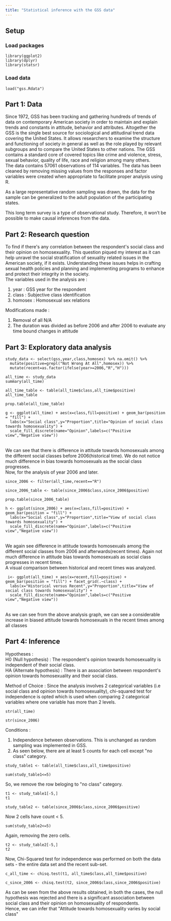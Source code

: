 ```yaml
---
title: "Statistical inference with the GSS data"
---
```


## Setup

### Load packages

```{r load-packages, message = FALSE}
library(ggplot2)
library(dplyr)
library(statsr)
```

### Load data

```{r load-data}
load("gss.Rdata")
```

## Part 1: Data

Since 1972, GSS has been tracking and gathering hundreds of trends of data on contemporary American society in order to maintain and explain trends and constants in attitude, behavior and attributes. Altogether the GSS is the single best source for sociological and attitudinal trend data covering the United States.  It allows researchers to examine the structure and functioning of society in general as well as the role played by relevant subgroups and to compare the United States to other nations. The GSS contains a standard core of covered topics like crime and violence, stress, sexual behavior, quality of life, race and religion among many others.<br>
The data contains 57061 observations of 114 variables. The data has been cleaned by removing missing values from the responses and factor variables were created when appropriate to facilitate proper analysis using R.<br>

As a large representative random sampling was drawn, the data for the sample can be generalized to the adult population of the participating states.<br>

This long term survey is a type of observational study. Therefore, it won’t be possible to make causal inferences from the data.<br>

## Part 2: Research question

To find if there's any correlation between the respondent's social class and their opinion on homosexuality. This question piqued my interest as it can help unravel the social stratification of sexuality related issues in the American society, if it exists. Understanding these issues helps in crafting sexual health policies and planning and implementing programs to enhance and protect their integrity in the society. <br>
The variables used in the analysis are : <br> 
1. year : GSS year for the respondent<br>
2. class : Subjective class identification <br>
3. homosex : Homosexual sex relations<br>

Modifications made : <br>
1. Removal of all N/A<br>
2. The duration was divided as before 2006 and after 2006 to evaluate any time bound changes in attitude

## Part 3: Exploratory data analysis

```{r}
study_data <- select(gss,year,class,homosex) %>% na.omit() %>%
  mutate(positive=grepl("Not Wrong At All",homosex)) %>%
  mutate(recent=as.factor(ifelse(year>=2006,"R","H")))

all_time <- study_data
summary(all_time)
```

```{r}
all_time_table <- table(all_time$class,all_time$positive)
all_time_table
```

```{r}
prop.table(all_time_table)
```

```{r}
g <- ggplot(all_time) + aes(x=class,fill=positive) + geom_bar(position = "fill") +
  labs(x="Social class",y="Proportion",title="Opinion of social class towards homosexuality") +
  scale_fill_discrete(name="Opinion",labels=c("Positive view","Negative view"))
```
<br>We can see that there is difference in attitude towards homosexuals among the different social classes before 2006(historical time). We do not notice much difference in bias towards homosexuals as the social class progresses.
<br>
Now, for the analysis of year 2006 and later.<br>
```{r}
since_2006 <- filter(all_time,recent=="R")
```

```{r}
since_2006_table <- table(since_2006$class,since_2006$positive)
```

```{r}
prop.table(since_2006_table)
```

```{r}
h <- ggplot(since_2006) + aes(x=class,fill=positive) + geom_bar(position = "fill") + 
  labs(x="Social class",y="Proportion",title="View of social class towards homosexuality") +
  scale_fill_discrete(name="Opinion",labels=c("Positive view","Negative view"))
```
<br>We again see difference in attitude towards homosexuals among the different social classes from 2006 and afterwards(recent times). Again not much difference in attitude bias towards homosexuals as social class progresses in recent times.
<br>
A visual comparison between historical and recent times was analyzed.
```{r}
 i<- ggplot(all_time) + aes(x=recent,fill=positive) + geom_bar(position = "fill") + facet_grid(.~class) +
  labs(x="Historical versus Recent",y="Proportion",title="View of social class towards homosexuality") +
  scale_fill_discrete(name="Opinion",labels=c("Positive view","Negative view"))
```
<br>As we can see from the above analysis graph, we can see a considerable increase in biased attitude towards homosexuals in the recent times among all classes

## Part 4: Inference

Hypotheses :<br>
H0 (Null hypothesis) : The respondent's opinion towards homosexuality is independent of their social class. <br>
HA (Alternate hypothesis) : There is an association between respondent's opinion towards homosexuality and their social class.<br>

Method of Choice : Since the analysis involves 2 categorical variables (i.e social class and opinion towards homosexuality), chi-squared test for independence is opted which is used when comparing 2 categorical variables where one variable has more than 2 levels.
```{r}
str(all_time)
```
```{r}
str(since_2006)
```
Conditions : <br>
1. Independence between observations. This is unchanged as random sampling was implemented in GSS.<br>
2. As seen below, there are at least 5 counts for each cell except "no class" category.<br>
```{r}
study_table1 <- table(all_time$class,all_time$positive)
```

```{r}
sum(study_table1<=5)
```
So, we remove the row beloging to "no class" category.<br>
```{r}
t1 <- study_table1[-5,]
t1
```
```{r}
study_table2 <- table(since_2006$class,since_2006$positive)
```
Now 2 cells have count < 5.
```{r}
sum(study_table2<=5)
```
Again, removing the zero cells.
```{r}
t2 <- study_table2[-5,]
t2
```
Now, Chi-Squared test for independence was performed on both the data sets - the entire data set and the recent sub-set.
```{r}
c_all_time <- chisq.test(t1, all_time$class,all_time$positive)
```
```{r}
c_since_2006 <- chisq.test(t2, since_2006$class,since_2006$positive)
```
As can be seen from the above results obtained, in both the cases, the null hypothesis was rejected and there is a significant association between social class and their opinion on homosexuality of respondents.<br>
Hence, we can infer that "Attitude towards homosexuality varies by social class"
